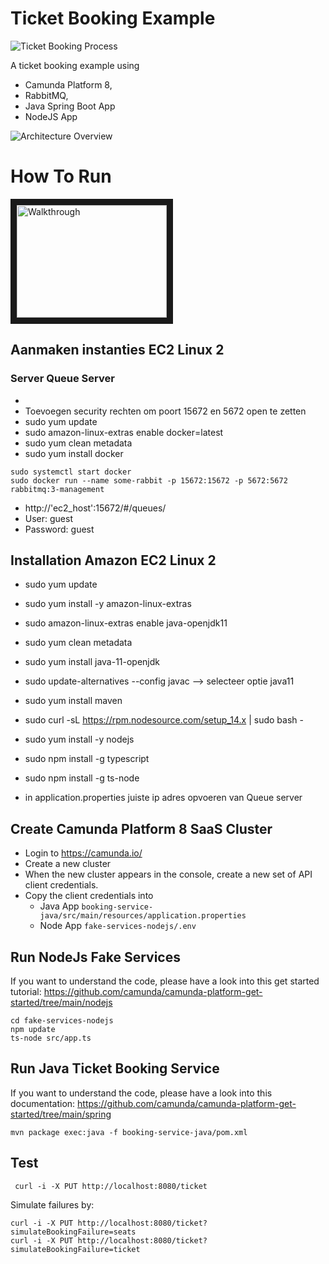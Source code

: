 # Ticket Booking Example

![Ticket Booking Process](booking-service-java/src/main/resources/ticket-booking.png)

A ticket booking example using 
* Camunda Platform 8, 
* RabbitMQ,
* Java Spring Boot App
* NodeJS App

![Architecture Overview](architecture.png)

# How To Run

<a href="http://www.youtube.com/watch?feature=player_embedded&v=m3MYuRKLZa8" target="_blank"><img src="http://img.youtube.com/vi/m3MYuRKLZa8/0.jpg" alt="Walkthrough" width="240" height="180" border="10" /></a>

## Aanmaken instanties EC2 Linux 2

### Server Queue Server
* 
* Toevoegen security rechten om poort 15672 en 5672 open te zetten
* sudo yum update
* sudo amazon-linux-extras enable docker=latest
* sudo yum clean metadata
* sudo yum install docker

```
sudo systemctl start docker
sudo docker run --name some-rabbit -p 15672:15672 -p 5672:5672 rabbitmq:3-management
```
* http://'ec2_host':15672/#/queues/
* User: guest
* Password: guest

## Installation Amazon EC2 Linux 2
* sudo yum update
* sudo yum install -y amazon-linux-extras
* sudo amazon-linux-extras enable java-openjdk11
* sudo yum clean metadata
* sudo yum install java-11-openjdk
* sudo update-alternatives --config javac --> selecteer optie java11
* sudo yum install maven
* sudo curl -sL https://rpm.nodesource.com/setup_14.x | sudo bash -
* sudo yum install -y nodejs
* sudo npm install -g typescript
* sudo npm install -g ts-node

* in application.properties juiste ip adres opvoeren van Queue server

## Create Camunda Platform 8 SaaS Cluster

* Login to https://camunda.io/
* Create a new cluster
* When the new cluster appears in the console, create a new set of API client credentials.
* Copy the client credentials into
  * Java App  `booking-service-java/src/main/resources/application.properties`
  * Node App `fake-services-nodejs/.env`


## Run NodeJs Fake Services

If you want to understand the code, please have a look into this get started tutorial: https://github.com/camunda/camunda-platform-get-started/tree/main/nodejs

```
cd fake-services-nodejs
npm update
ts-node src/app.ts
```

## Run Java Ticket Booking Service

If you want to understand the code, please have a look into this documentation: https://github.com/camunda/camunda-platform-get-started/tree/main/spring

```
mvn package exec:java -f booking-service-java/pom.xml
```

## Test

```
 curl -i -X PUT http://localhost:8080/ticket
```

Simulate failures by:

```
curl -i -X PUT http://localhost:8080/ticket?simulateBookingFailure=seats
curl -i -X PUT http://localhost:8080/ticket?simulateBookingFailure=ticket
```
